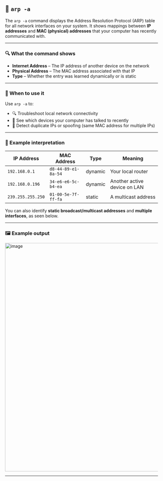 ## 📡 `arp -a`

The `arp -a` command displays the Address Resolution Protocol (ARP) table for all network interfaces on your system. It shows mappings between **IP addresses** and **MAC (physical) addresses** that your computer has recently communicated with.

---

### 🔍 What the command shows

- **Internet Address** – The IP address of another device on the network  
- **Physical Address** – The MAC address associated with that IP  
- **Type** – Whether the entry was learned dynamically or is static

---

### 🧠 When to use it

Use `arp -a` to:

- 🔍 Troubleshoot local network connectivity  
- 🔄 See which devices your computer has talked to recently  
- 🧱 Detect duplicate IPs or spoofing (same MAC address for multiple IPs)

---

### 📌 Example interpretation

| IP Address        | MAC Address          | Type     | Meaning                          |
|------------------|----------------------|----------|----------------------------------|
| `192.168.0.1`     | `d8-44-89-e1-8a-54`   | dynamic  | Your local router                |
| `192.168.0.196`   | `34-e6-e6-5c-b4-ea`   | dynamic  | Another active device on LAN     |
| `239.255.255.250` | `01-00-5e-7f-ff-fa`   | static   | A multicast address              |

You can also identify **static broadcast/multicast addresses** and **multiple interfaces**, as seen below.

---

### 🖼 Example output
<img width="615" height="754" alt="image" src="https://github.com/user-attachments/assets/e4101e12-ca74-401b-ae97-83bc5c2cc2e8" />


---


